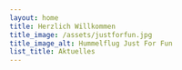 ```yaml
---
layout: home
title: Herzlich Willkommen
title_image: /assets/justforfun.jpg
title_image_alt: Hummelflug Just For Fun
list_title: Aktuelles
---
```

